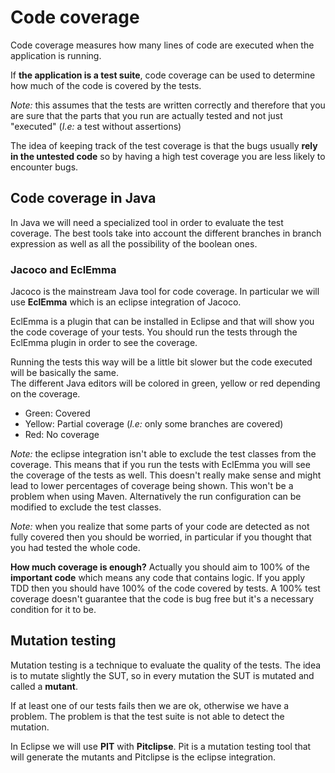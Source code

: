 # Code coverage

Code coverage measures how many lines of code are executed when the application is running.

If **the application is a test suite**, code coverage can be used to determine how much of the code is covered by the tests.

*Note:* this assumes that the tests are written correctly and therefore that you are sure that the parts that you run are actually tested and not just "executed" (*I.e:* a test without assertions)

The idea of keeping track of the test coverage is that the bugs usually **rely in the untested code** so by having a high test coverage you are less likely to encounter bugs.

## Code coverage in Java

In Java we will need a specialized tool in order to evaluate the test coverage. The best tools take into account the different branches in branch expression as well as all the possibility of the boolean ones.

### Jacoco and EclEmma

Jacoco is the mainstream Java tool for code coverage. In particular we will use **EclEmma** which is an eclipse integration of Jacoco.

EclEmma is a plugin that can be installed in Eclipse and that will show you the code coverage of your tests. You should run the tests through the EclEmma plugin in order to see the coverage.

Running the tests this way will be a little bit slower but the code executed will be basically the same.  
The different Java editors will be colored in green, yellow or red depending on the coverage.

- Green: Covered
- Yellow: Partial coverage (*I.e:* only some branches are covered)
- Red: No coverage

*Note:* the eclipse integration isn't able to exclude the test classes from the coverage. This means that if you run the tests with EclEmma you will see the coverage of the tests as well. This doesn't really make sense and might lead to lower percentages of coverage being shown. This won't be a problem when using Maven. Alternatively the run configuration can be modified to exclude the test classes.

*Note:* when you realize that some parts of your code are detected as not fully covered then you should be worried, in particular if you thought that you had tested the whole code.

**How much coverage is enough?** Actually you should aim to 100% of the **important code** which means any code that contains logic. If you apply TDD then you should have 100% of the code covered by tests. A 100% test coverage doesn't guarantee that the code is bug free but it's a necessary condition for it to be.

## Mutation testing

Mutation testing is a technique to evaluate the quality of the tests. The idea is to mutate slightly the SUT, so in every mutation the SUT is mutated and called a **mutant**.

If at least one of our tests fails then we are ok, otherwise we have a problem. The problem is that the test suite is not able to detect the mutation.

In Eclipse we will use **PIT** with **Pitclipse**. Pit is a mutation testing tool that will generate the mutants and Pitclipse is the eclipse integration.
